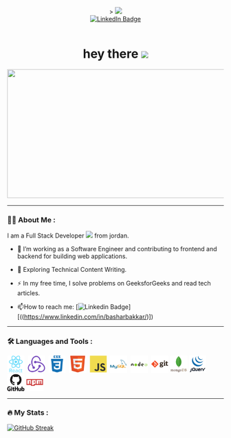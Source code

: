 <div id="header" align="center">>
  <img src="https://media.giphy.com/media/jdPMeyv9rn0hZHh8n9/giphy.gif" width="280"/>
  </div>
  
<div id="badges" align="center">
  <a href="(https://www.linkedin.com/in/basharbakkar/">
    <img src="https://img.shields.io/badge/LinkedIn-blue?style=for-the-badge&logo=linkedin&logoColor=white" alt="LinkedIn Badge"/>
  </a>

 

</div>

<div align="center">  <img src="https://komarev.com/ghpvc/?username=your-github-username&style=flat-square&color=blue" alt="" align="center"/>
</div>
<h1 align="center">
  hey there
  <img src="https://media.giphy.com/media/hvRJCLFzcasrR4ia7z/giphy.gif" width="30px"/>
</h1>

<div align="center">
  <img src="https://media.giphy.com/media/dWesBcTLavkZuG35MI/giphy.gif" width="600" height="300"/>
</div>


---

### :woman_technologist: About Me :
I am a Full Stack Developer <img src="https://media.giphy.com/media/WUlplcMpOCEmTGBtBW/giphy.gif" width="30"> from jordan.
- :telescope: I’m working as a Software Engineer and contributing to frontend and backend for building web applications.

- :seedling: Exploring Technical Content Writing.

- :zap: In my free time, I solve problems on GeeksforGeeks and read tech articles.

- :mailbox:How to reach me: [![Linkedin Badge](https://img.shields.io/badge/-basharbakkar-blue?style=flat&logo=Linkedin&logoColor=white)][((https://www.linkedin.com/in/basharbakkar/)])


---

### :hammer_and_wrench: Languages and Tools :

<div>
  <img src="https://github.com/devicons/devicon/blob/master/icons/react/react-original-wordmark.svg" title="React" alt="React" width="40" height="40"/>&nbsp;
  <img src="https://github.com/devicons/devicon/blob/master/icons/redux/redux-original.svg" title="Redux" alt="Redux " width="40" height="40"/>&nbsp;
  <img src="https://github.com/devicons/devicon/blob/master/icons/css3/css3-plain-wordmark.svg"  title="CSS3" alt="CSS" width="40" height="40"/>&nbsp;
  <img src="https://github.com/devicons/devicon/blob/master/icons/html5/html5-original.svg" title="HTML5" alt="HTML" width="40" height="40"/>&nbsp;
  <img src="https://github.com/devicons/devicon/blob/master/icons/javascript/javascript-original.svg" title="JavaScript" alt="JavaScript" width="40" height="40"/>&nbsp;
  <img src="https://github.com/devicons/devicon/blob/master/icons/mysql/mysql-original-wordmark.svg" title="MySQL"  alt="MySQL" width="40" height="40"/>&nbsp;
  <img src="https://github.com/devicons/devicon/blob/master/icons/nodejs/nodejs-original-wordmark.svg" title="NodeJS" alt="NodeJS" width="40" height="40"/>&nbsp;
  <img src="https://github.com/devicons/devicon/blob/master/icons/git/git-original-wordmark.svg" title="Git" **alt="Git" width="40" height="40"/>
  <img src="https://github.com/devicons/devicon/blob/master/icons/mongodb/mongodb-original-wordmark.svg" title="MongoDB" width="40" height="40"/>
  <img src="https://github.com/devicons/devicon/blob/master/icons/jquery/jquery-original-wordmark.svg" title="JQuery" width="40" height="40"/>
  <img src="https://github.com/devicons/devicon/blob/master/icons/github/github-original-wordmark.svg" title="Githup" width="40" height="40"/>
  <img src="https://github.com/devicons/devicon/blob/master/icons/npm/npm-original-wordmark.svg" title="Githup" width="40" height="40"/>
  
  

</div>



---

### :fire: My Stats :
[![GitHub Streak](http://github-readme-streak-stats.herokuapp.com?user=basharbakkar&theme=dark&background=000000)](https://git.io/streak-stats)

